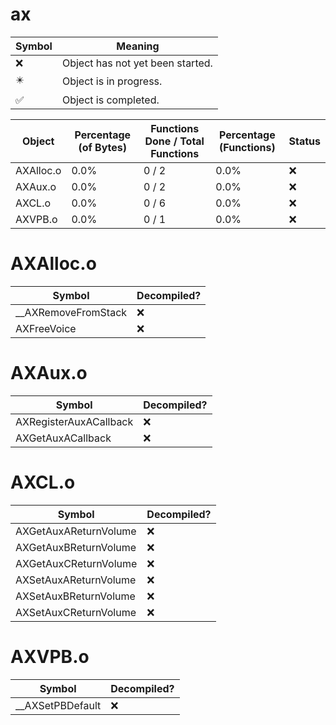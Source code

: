 # ax
| Symbol | Meaning 
| ------------- | ------------- 
| :x: | Object has not yet been started. 
| :eight_pointed_black_star: | Object is in progress. 
| :white_check_mark: | Object is completed. 


| Object | Percentage (of Bytes) | Functions Done / Total Functions | Percentage (Functions) | Status 
| ------------- | ------------- | ------------- | ------------- | ------------- 
| AXAlloc.o | 0.0% | 0 / 2 | 0.0% | :x: 
| AXAux.o | 0.0% | 0 / 2 | 0.0% | :x: 
| AXCL.o | 0.0% | 0 / 6 | 0.0% | :x: 
| AXVPB.o | 0.0% | 0 / 1 | 0.0% | :x: 


# AXAlloc.o
| Symbol | Decompiled? |
| ------------- | ------------- |
| __AXRemoveFromStack | :x: |
| AXFreeVoice | :x: |


# AXAux.o
| Symbol | Decompiled? |
| ------------- | ------------- |
| AXRegisterAuxACallback | :x: |
| AXGetAuxACallback | :x: |


# AXCL.o
| Symbol | Decompiled? |
| ------------- | ------------- |
| AXGetAuxAReturnVolume | :x: |
| AXGetAuxBReturnVolume | :x: |
| AXGetAuxCReturnVolume | :x: |
| AXSetAuxAReturnVolume | :x: |
| AXSetAuxBReturnVolume | :x: |
| AXSetAuxCReturnVolume | :x: |


# AXVPB.o
| Symbol | Decompiled? |
| ------------- | ------------- |
| __AXSetPBDefault | :x: |


